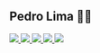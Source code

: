 ## Pedro Lima 🤘🏻

<p>
  <a
    href="https://www.instagram.com/pedrhl" 
    alt="Instagram"
    target="blank"
  >
    <img src="https://img.shields.io/badge/-Instagram-6633cc?style=flat&logo=Instagram&logoColor=white" />
  </a>
  <a
    href="https://www.linkedin.com/in/pedrhl/" 
    alt="LinkedIn"
    target="blank"
  >
    <img src="https://img.shields.io/badge/-LinkedIn-6633cc?style=flat&logo=Linkedin&logoColor=white" />
  </a>
  <a
    href="mailto:dev.pedro@outlook.com" 
    alt="Outlook"
    target="blank"
  >
    <img src="https://img.shields.io/badge/-Outlook-6633cc?style=flat&logo=microsoft-outlook&logoColor=white" />
  </a>
  <a
    href="https://api.whatsapp.com/send?phone=5531993421073&text=Ol%C3%A1%2C%20encontrei%20voc%C3%AA%20pelo%20Github%20%F0%9F%93%8C" 
    alt="WhatsApp"
    target="blank"
  >
    <img src="https://img.shields.io/badge/-WhatsApp-6633cc?style=flat&logo=WhatsApp&logoColor=white" />
  </a>
  <a
     href="https://twitter.com/pdrhl"
     alt="twitter"
     target="blank"
  >
    <img src="https://img.shields.io/badge/-Twitter-6633cc?style=flat&logo=Twitter&logoColor=white" />
  </a>
</p>
